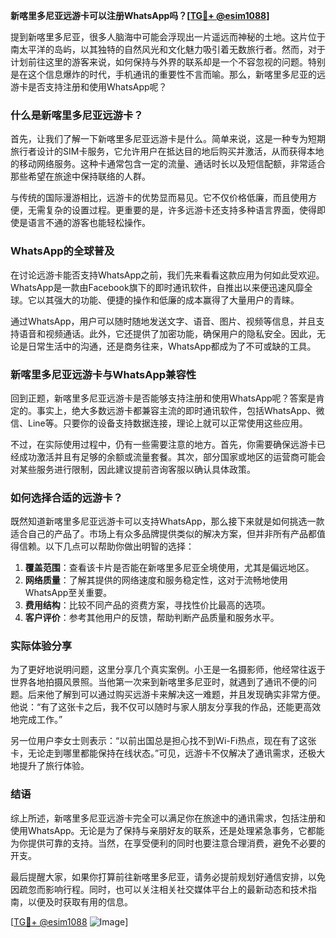 **新喀里多尼亚远游卡可以注册WhatsApp吗？[[TG💪+ @esim1088](https://t.me/s/esim1088)]**

提到新喀里多尼亚，很多人脑海中可能会浮现出一片遥远而神秘的土地。这片位于南太平洋的岛屿，以其独特的自然风光和文化魅力吸引着无数旅行者。然而，对于计划前往这里的游客来说，如何保持与外界的联系却是一个不容忽视的问题。特别是在这个信息爆炸的时代，手机通讯的重要性不言而喻。那么，新喀里多尼亚的远游卡是否支持注册和使用WhatsApp呢？

### 什么是新喀里多尼亚远游卡？

首先，让我们了解一下新喀里多尼亚远游卡是什么。简单来说，这是一种专为短期旅行者设计的SIM卡服务，它允许用户在抵达目的地后购买并激活，从而获得本地的移动网络服务。这种卡通常包含一定的流量、通话时长以及短信配额，非常适合那些希望在旅途中保持联络的人群。

与传统的国际漫游相比，远游卡的优势显而易见。它不仅价格低廉，而且使用方便，无需复杂的设置过程。更重要的是，许多远游卡还支持多种语言界面，使得即使是语言不通的游客也能轻松操作。

### WhatsApp的全球普及

在讨论远游卡能否支持WhatsApp之前，我们先来看看这款应用为何如此受欢迎。WhatsApp是一款由Facebook旗下的即时通讯软件，自推出以来便迅速风靡全球。它以其强大的功能、便捷的操作和低廉的成本赢得了大量用户的青睐。

通过WhatsApp，用户可以随时随地发送文字、语音、图片、视频等信息，并且支持语音和视频通话。此外，它还提供了加密功能，确保用户的隐私安全。因此，无论是日常生活中的沟通，还是商务往来，WhatsApp都成为了不可或缺的工具。

### 新喀里多尼亚远游卡与WhatsApp兼容性

回到正题，新喀里多尼亚远游卡是否能够支持注册和使用WhatsApp呢？答案是肯定的。事实上，绝大多数远游卡都兼容主流的即时通讯软件，包括WhatsApp、微信、Line等。只要你的设备支持数据连接，理论上就可以正常使用这些应用。

不过，在实际使用过程中，仍有一些需要注意的地方。首先，你需要确保远游卡已经成功激活并且有足够的余额或流量套餐。其次，部分国家或地区的运营商可能会对某些服务进行限制，因此建议提前咨询客服以确认具体政策。

### 如何选择合适的远游卡？

既然知道新喀里多尼亚远游卡可以支持WhatsApp，那么接下来就是如何挑选一款适合自己的产品了。市场上有众多品牌提供类似的解决方案，但并非所有产品都值得信赖。以下几点可以帮助你做出明智的选择：

1. **覆盖范围**：查看该卡片是否能在新喀里多尼亚全境使用，尤其是偏远地区。
2. **网络质量**：了解其提供的网络速度和服务稳定性，这对于流畅地使用WhatsApp至关重要。
3. **费用结构**：比较不同产品的资费方案，寻找性价比最高的选项。
4. **客户评价**：参考其他用户的反馈，帮助判断产品质量和服务水平。

### 实际体验分享

为了更好地说明问题，这里分享几个真实案例。小王是一名摄影师，他经常往返于世界各地拍摄风景照。当他第一次来到新喀里多尼亚时，就遇到了通讯不便的问题。后来他了解到可以通过购买远游卡来解决这一难题，并且发现确实非常方便。他说：“有了这张卡之后，我不仅可以随时与家人朋友分享我的作品，还能更高效地完成工作。”

另一位用户李女士则表示：“以前出国总是担心找不到Wi-Fi热点，现在有了这张卡，无论走到哪里都能保持在线状态。”可见，远游卡不仅解决了通讯需求，还极大地提升了旅行体验。

### 结语

综上所述，新喀里多尼亚远游卡完全可以满足你在旅途中的通讯需求，包括注册和使用WhatsApp。无论是为了保持与亲朋好友的联系，还是处理紧急事务，它都能为你提供可靠的支持。当然，在享受便利的同时也要注意合理消费，避免不必要的开支。

最后提醒大家，如果你打算前往新喀里多尼亚，请务必提前规划好通信安排，以免因疏忽而影响行程。同时，也可以关注相关社交媒体平台上的最新动态和技术指南，以便及时获取有用的信息。

[[TG💪+ @esim1088](https://t.me/s/esim1088) ![Image](https://i.postimg.cc/4NQfJmqS/Snipaste-2025-05-13-00-14-12.png)]